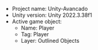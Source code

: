 <!-- UNITY CODE ASSIST INSTRUCTIONS START -->
- Project name: Unity-Avancado
- Unity version: Unity 2022.3.38f1
- Active game object:
  - Name: Player
  - Tag: Player
  - Layer: Outlined Objects
<!-- UNITY CODE ASSIST INSTRUCTIONS END -->